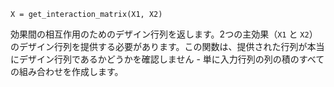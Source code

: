 ```
X = get_interaction_matrix(X1, X2)
```

効果間の相互作用のためのデザイン行列を返します。2つの主効果（`X1` と `X2`）のデザイン行列を提供する必要があります。この関数は、提供された行列が本当にデザイン行列であるかどうかを確認しません - 単に入力行列の列の積のすべての組み合わせを作成します。
